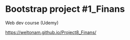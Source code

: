 # Bootstrap project #1_Finans
 
 Web dev course (Udemy)
 
 https://weltonam.github.io/Project8_Finans/

